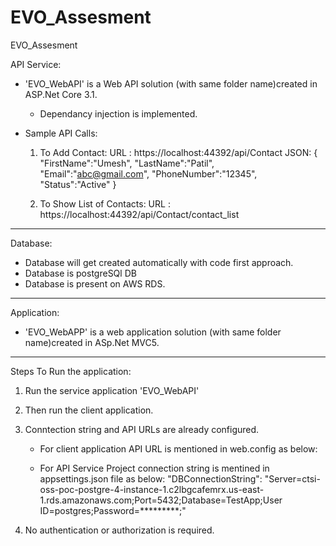 # EVO_Assesment
EVO_Assesment

API Service:

* 'EVO_WebAPI' is a Web API solution (with same folder name)created in ASP.Net Core 3.1.
  - Dependancy injection is implemented.
  
* Sample API Calls:

  1. To Add Contact:
  URL : https://localhost:44392/api/Contact
  JSON: {
			"FirstName":"Umesh",
			"LastName":"Patil",
			"Email":"abc@gmail.com",
			"PhoneNumber":"12345",
			"Status":"Active"
        }
		
  2. To Show List of Contacts:
  URL : https://localhost:44392/api/Contact/contact_list  

-------------------------------------------------------------------------

Database:

* Database will get created automatically with code first approach.
* Database is postgreSQl DB
* Database is present on AWS RDS.

-------------------------------------------------------------------------

Application:

* 'EVO_WebAPP' is a web application solution (with same folder name)created in ASp.Net MVC5.

-------------------------------------------------------------------------

Steps To Run the application:

1. Run the service application 'EVO_WebAPI'
2. Then run the client application.
3. Conntection string and API URLs are already configured.

   - For client application API URL is mentioned in web.config as below:   
     <add key="EVOAPIServiceUrl" value="https://localhost:44392/api/" />
	 
   - For API Service Project connection string is mentined in appsettings.json file as below:
     "DBConnectionString": "Server=ctsi-oss-poc-postgre-4-instance-1.c2lbgcafemrx.us-east-1.rds.amazonaws.com;Port=5432;Database=TestApp;User ID=postgres;Password=*********;"
	 
3. No authentication or authorization is required.


